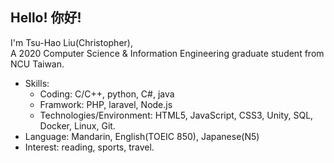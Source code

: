 Hello! 你好!
---
I'm Tsu-Hao Liu(Christopher),</br>
A 2020 Computer Science & Information Engineering graduate student from NCU Taiwan.

- Skills: 
    - Coding: C/C++, python, C#, java
    - Framwork: PHP, laravel, Node.js
    - Technologies/Environment: HTML5, JavaScript, CSS3, Unity, SQL, Docker, Linux, Git.
- Language: Mandarin, English(TOEIC 850), Japanese(N5) 
- Interest: reading, sports, travel.
